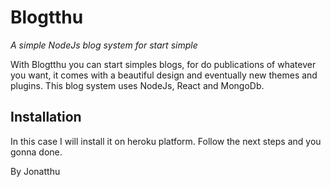 # Blogtthu
*A simple NodeJs blog system for start simple*

With Blogtthu you can start simples blogs, for do publications of whatever you want, it comes with a beautiful design and eventually new themes and plugins. This blog system uses NodeJs, React and MongoDb.

## Installation
In this case I will install it on heroku platform.
Follow the next steps and you gonna done.

By Jonatthu
